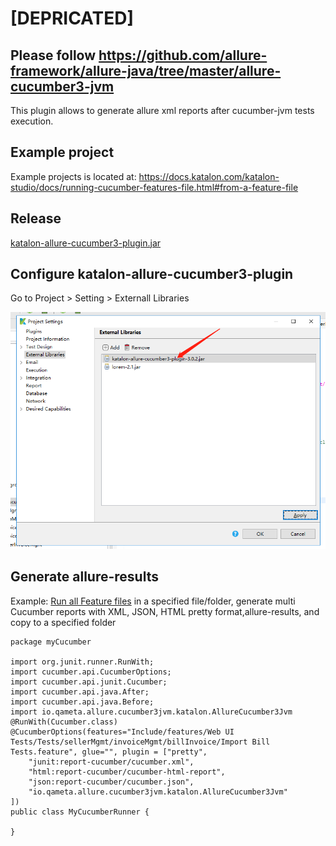 # [DEPRICATED]
## Please follow https://github.com/allure-framework/allure-java/tree/master/allure-cucumber3-jvm


This plugin allows to generate allure xml reports after cucumber-jvm tests execution.

## Example project
Example projects is located at: https://docs.katalon.com/katalon-studio/docs/running-cucumber-features-file.html#from-a-feature-file
## Release
 [katalon-allure-cucumber3-plugin.jar](https://github.com/spt110/katalon-allure-cucumber3-plugin/wiki/Release)

## Configure katalon-allure-cucumber3-plugin 
 Go to Project > Setting > Externall Libraries
 
![project-setting](project-setting.png)

## Generate allure-results
Example: [Run all Feature files](https://docs.katalon.com/katalon-studio/docs/running-cucumber-features-file.html#from-a-feature-file) in a specified file/folder, generate multi Cucumber reports with XML, JSON, HTML pretty format,allure-results, and copy to a specified folder
```
package myCucumber

import org.junit.runner.RunWith;
import cucumber.api.CucumberOptions;
import cucumber.api.junit.Cucumber;
import cucumber.api.java.After;
import cucumber.api.java.Before;
import io.qameta.allure.cucumber3jvm.katalon.AllureCucumber3Jvm
@RunWith(Cucumber.class)
@CucumberOptions(features="Include/features/Web UI Tests/Tests/sellerMgmt/invoiceMgmt/billInvoice/Import Bill Tests.feature", glue="", plugin = ["pretty",
	"junit:report-cucumber/cucumber.xml",
	"html:report-cucumber/cucumber-html-report",
	"json:report-cucumber/cucumber.json",
	"io.qameta.allure.cucumber3jvm.katalon.AllureCucumber3Jvm"
])
public class MyCucumberRunner {

}
```